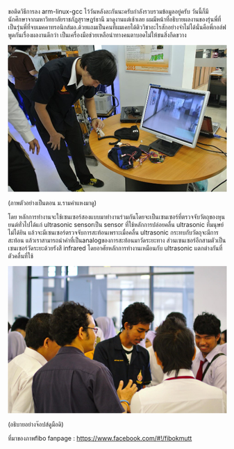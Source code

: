 ขอติดวิธีการลง arm-linux-gcc ไว้วันหลังละกันนะครับกำลังรวบรวมข้อมูลอยู่ครับ
วันนี้ก็มีนักศึกษาจากมหาวิทยาลัยราชภัฏสุราษฎร์ธานี มาดูงานแต่เช้าเลย ผมมีหน้าที่อธิบายผลงานของรุ่นพี่ที่เป็นรุ่นพี่ที่จบเมคคาทรอนิกส์มอ.ด้วยแถมเป็นคนที่ผมเคยได้ติววิชาอะไรสักอย่างจำไม่ได้นั่นคือพี่กอล์ฟ
พูดกันเรื่องผลงานดีกว่า เป็นเครื่องมือช่วยเหลือนำทางคนตาบอดไม่ให้ชนสิ่งกีดขวาง

![alt text](https://github.com/worakrit-sittirit/my-blog-bootstrap/blob/main/_posts/pic/22-2555-1.jpg?raw=true)


(ภาพตัวอย่างเป็นตอน ม.รามคำแหงมาดู)

โดย หลักการทำงานจะใช้เซนเซอร์สองแบบมาทำงานร่วมกันโดยจะเป็นเซนเซอร์ที่ตรวจจับวัตถุของหุนยนต์ทั่วไปได้แก่ ultrasonic sensorเป็น sensor ที่ใช้หลักการปล่อยคลื่น ultrasonic ที่มนุษย์ไม่ได้ยิน แล้วจะมีเซนเซอร์ตรวจจับการสะท้อนเพราะเมื่อคลื่น ultrasonic กระทบกับวัตถุจะมีการสะท้อน แล้วเราสามารถนำคำที่เป็นanalogของการสะท้อนมาวัดระยะทาง ส่วนเซนเซอร์อีกสามตัวเป็นเซนเซอร์วัดระยะด้วยรังสี infrared โดยอาศัยหลักการทำงานเหมือนกับ ultrasonic แตกต่างกันที่ตัวคลื่นที่ใช้


![alt text](https://github.com/worakrit-sittirit/my-blog-bootstrap/blob/main/_posts/pic/22-2555-2.jpg?raw=true)

(อธิบายอย่างจ๊อปส์ดูมือดิ)

ที่มาของภาพfibo fanpage : https://www.facebook.com/#!/fibokmutt
